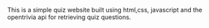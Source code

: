 This is a simple quiz website built using html,css, javascript and the opentrivia api for retrieving quiz questions.
